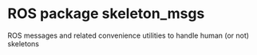 # ROS package skeleton_msgs

ROS messages and related convenience utilities to handle human (or not) skeletons